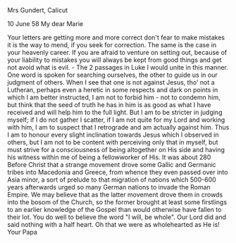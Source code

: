 Mrs Gundert, Calicut

 10 June 58
My dear Marie

Your letters are getting more and more correct don't fear to make mistakes it is the way to mend, if you seek for correction. The same is the case in your heavenly career. If you are afraid to venture on setting out, because of your liability to mistakes you will always be kept from good things and get not avoid what is evil. - The 2 passages in Luke I would unite in this manner. One word is spoken for searching ourselves, the other to guide us in our judgment of others. When I see that one is not against Jesus, tho' not a Lutheran, perhaps even a heretic in some respects and dark on points in which I am better instructed, I am not to forbid him - not to condemn him, but think that the seed of truth he has in him is as good as what I have received and will help him to the full light. But I am to be stricter in judging myself; if I do not gather I scatter, if I am not quite for my Lord and working with him, I am to suspect that I retrograde and am actually against him. Thus I am to honour every slight inclination towards Jesus which I observed in others, but I am not to be content with perceiving only that in myself, but must strive for a consciousness of being altogether on His side and having his witness within me of being a fellowworker of His. 
It was about 280 Before Christ that a strange movement drove some Gallic and Germanic tribes into Macedonia and Greece, from whence they even passed over into Asia minor, a sort of prelude to that migration of nations which 500-600 years afterwards urged so many German nations to invade the Roman Empire. We may believe that as the latter movement drove them in crowds into the bosom of the Church, so the former brought at least some firstlings to an earlier knowledge of the Gospel than would otherwise have fallen to their lot. You do well to believe the word "I will, be whole". Our Lord did and said nothing with a half heart. Oh that we were as wholehearted as He is!
 Your Papa

